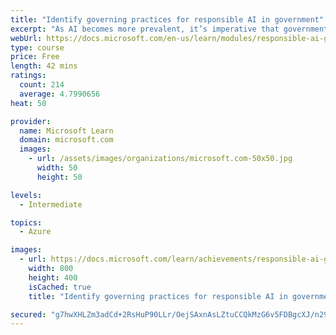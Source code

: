 ```yaml
---
title: "Identify governing practices for responsible AI in government"
excerpt: "As AI becomes more prevalent, it’s imperative that governments have practices in place to ensure that it’s used responsibly. This starts with governments establishing their own guiding principles, then choosing and operationalizing a system of governance. We recognize that every government will have their own perspective on responsible AI, but we’re hopeful that our perspective will serve as a helpful starting point as they embark on their own AI journey."
webUrl: https://docs.microsoft.com/en-us/learn/modules/responsible-ai-governing-practices-government/
type: course
price: Free
length: 42 mins
ratings:
  count: 214
  average: 4.7990656
heat: 50

provider:
  name: Microsoft Learn
  domain: microsoft.com
  images:
    - url: /assets/images/organizations/microsoft.com-50x50.jpg
      width: 50
      height: 50

levels:
  - Intermediate

topics:
  - Azure

images:
  - url: https://docs.microsoft.com/learn/achievements/responsible-ai-governing-practices-government-social.png
    width: 800
    height: 400
    isCached: true
    title: "Identify governing practices for responsible AI in government"

secured: "g7hwXHLZm3adCd+2RsHuP90LLr/OejSAxnAsLZtuCCQkMzG6v5FDBgcXJ/n29W4DslyI1TClqYfm0n1OXWOA2HfjDFys1lNzWGnqGRTVSpeubKU8j+eVAvQzpZmazm9zXcRferDs0X5srqkfPhxH7tPP4cGeWmQPYoVA37yYqQn7hk2A6dI0PhUWSTgisuAoH3lWM3ANzY9+onMrhwa0XIvL5Mqca7r8to8tuO5qU2GWDZGbSKyexa6RFIbL5etcGNiY2AFfvk9WJlltfcfzWU8UdZruZQ3aj04Wj9EBnkLjiXYgBJ/iWM4eWbd15BdbsROWF0VQJ+ppGcJRUVPFBO4s99UpLflR658qYUgB+raOiYCPZGaBYdP1N0hLY1VH03IsBGDAdpB6XqqmeO5OkQ==;Yoko96ZtEO0cQpxDvRQalw=="
---
```


